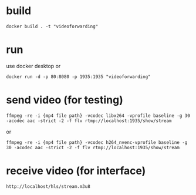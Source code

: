 # build
```
docker build . -t "videoforwarding"
```

# run
use docker desktop or
```
docker run -d -p 80:8080 -p 1935:1935 "videoforwarding"
```

# send video (for testing)
```
ffmpeg -re -i {mp4 file path} -vcodec libx264 -vprofile baseline -g 30 -acodec aac -strict -2 -f flv rtmp://localhost:1935/show/stream
```
or
```
ffmpeg -re -i {mp4 file path} -vcodec h264_nvenc-vprofile baseline -g 30 -acodec aac -strict -2 -f flv rtmp://localhost:1935/show/stream
```


# receive video (for interface)
```
http://localhost/hls/stream.m3u8
```